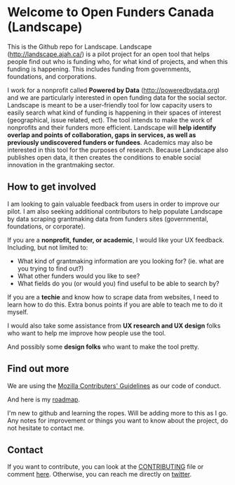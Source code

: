 # Welcome to Open Funders Canada (Landscape)

This is the Github repo for Landscape.  Landscape (http://landscape.ajah.ca/) is a pilot project for an open tool that helps people find out who is funding who, for what kind of projects, and when this funding is happening.  This includes funding from governments, foundations, and corporations.  

I work for a nonprofit called __Powered by Data__ (http://poweredbydata.org) and we are particularly interested in open funding data for the social sector.  Landscape is meant to be a user-friendly tool for low capacity users to easily search what kind of funding is happening in their spaces of interest (geographical, issue related, ect).  The tool intends to make the work of nonprofits and their funders more efficient.  Landscape will __help identify overlap and points of collaboration, gaps in services, as well as previously undiscovered funders or fundees__.  Academics may also be interested in this tool for the purposes of research.  Because Landscape also publishes open data, it then creates the conditions to enable social innovation in the grantmaking sector.    

## How to get involved
 
I am looking to gain valuable feedback from users in order to improve our pilot.  I am also seeking additional contributors to help populate Landscape by data scraping grantmaking data from funders sites (governmental, foundations, or corporate). 

If you are a __nonprofit, funder, or academic__, I would like your UX feedback.  Including, but not limited to: 
* What kind of grantmaking information are you looking for? (ie. what are you trying to find out?)
* What other funders would you like to see?
* What fields do you (or would you) find useful to be able to search by?

If you are a __techie__ and know how to scrape data from websites, I need to learn how to do this.  Extra bonus points if you are able to teach me to do it myself. 

I would also take some assistance from __UX research and UX design__ folks who want to help me improve how people use the tool.  

And possibly some __design folks__ who want to make the tool pretty.

## Find out more

We are using the [Mozilla Contributers' Guidelines](https://www.mozilla.org/en-US/about/governance/policies/participation/) as our code of conduct.  

And here is my [roadmap](https://github.com/lesliePhD/open_funders_canada/blob/master/roadmap.md).

I'm new to github and learning the ropes.  Will be adding more to this as I go.  Any notes for improvement or things you want to know about the project, do not hesitate to contact me.  

## Contact

If you want to contribute, you can look at the [CONTRIBUTING](https://github.com/lesliePhD/open_funders_canada/blob/master/CONTRIBUTING.md) file or comment [here](https://github.com/lesliePhD/open_funders_canada/issues/6). Otherwise, you can reach me directly on [twitter](https://twitter.com/lesliePhD).  
